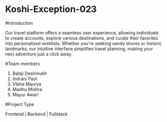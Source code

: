 # Koshi-Exception-023

#Introduction

Our travel platform offers a seamless user experience, allowing individuals to create accounts, explore various destinations, and curate their favorites into personalized wishlists. Whether you're seeking sandy shores or historic landmarks, our intuitive interface simplifies travel planning, making your next adventure just a click away.

#Team members

1. Balaji Deshmukh
2. Indrani Paul
3. Vibha Maurya
4. Madhu Mishra
5. Mayur Awari

#Project Type

Frontend | Backend | Fullstack

